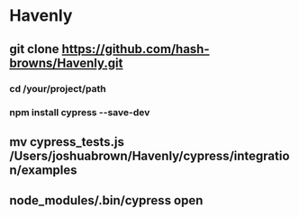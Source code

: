 # Havenly
## git clone https://github.com/hash-browns/Havenly.git
### cd /your/project/path
### npm install cypress --save-dev
## mv cypress_tests.js /Users/joshuabrown/Havenly/cypress/integration/examples
##  node_modules/.bin/cypress open

